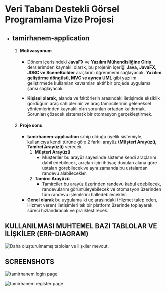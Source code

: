 
  

# Veri Tabanı Destekli Görsel Programlama Vize Projesi

  

- ## **tamirhanem-application** 

	1. #### Motivasyonum
		- Dönem içerisindeki **JavaFX** ve **Yazılım Mühendisliğine Giriş** derslerimden
			kaynaklı olarak, bu projenin içeriği **Java, JavaFX, JDBC ve SceneBuilder** araçlarını 									öğrenmemi sağlayacak. **Yazılım geliştirme döngüsü, MVC ve ayrıca UML** gibi yazılım geliştirmede kullanılan kavramları aktif bir projede uygulama şansı sağlayacak. 
		 
		 - **Kişisel olarak,** alanda ve faktörlerin arasındaki iletişimde eksiklik gördüğüm araç sahiplerinin ve araç tamircilerinin geleneksel yöntemlerinden kaynaklı olan sorunları ortadan kaldırmak. Sorunları çözecek sistematik bir otomasyon gerçekleştirmek.
	
	2. #### Proje sonu
		- **tamirhanem-application** sahip olduğu üyelik sistemiyle, kullanıcıya kendi türüne göre 2 farklı arayüz  **(Müşteri Arayüzü, Tamirci Arayüzü)** verecek.
			1. **Müşteri Arayüzü** 
			    - Müşteriler bu arayüz sayesinde sisteme kendi araçlarını dahil edebilecek, araçları için ihtiyaç duyulan alana göre ustaları görebilecek ve aynı zamanda bu ustalardan randevu alabilecekler.
			2. **Tamirci Arayüzü**
			   - Tamirciler bu arayüz üzerinden randevu kabul edebilecek, randevularını görüntüleyebilecek ve otomasyon üzerinden tüm randevu işlemlerini halledebilecekler.
		- **Genel olarak** bu uygulama iki uç arasındaki (Hizmet talep eden, Hizmet veren) iletişimleri tek bir platform üzerinde toplayarak süreci hızlandıracak ve pratikleştirecek.

## KULLANILMASI MUHTEMEL BAZI TABLOLAR VE İLİŞKİLER (ERR-DIAGRAM)

![Daha oluşturulmamış tablolar ve ilişkiler mevcut.](https://i.ibb.co/VJgGTK1/eerscheme.png "Daha oluşturulmamış tablolar ve ilişkiler mevcut.")

##  SCREENSHOTS

![](https://i.ibb.co/f1DzXwm/login.png "tamirhanem login page")

![](https://i.ibb.co/JHrKJb8/register.png "tamirhanem register page")

